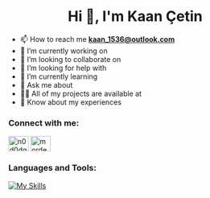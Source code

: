 <h1 align="center">Hi 👋, I'm Kaan Çetin</h1>



- 📫 How to reach me **kaan_1536@outlook.com**
- 🔭 I’m currently working on
- 👯 I’m looking to collaborate on
- 🤝 I’m looking for help with
- 🌱 I’m currently learning
- 💬 Ask me about
- 👨‍💻 All of my projects are available at
- 📄 Know about my experiences


<h3 align="left">Connect with me:</h3>
<p align="left">
<a href="https://twitter.com/n0d0dg3" target="blank"><img align="center" src="https://raw.githubusercontent.com/rahuldkjain/github-profile-readme-generator/master/src/images/icons/Social/twitter.svg" alt="n0d0dg3" height="30" width="40" /></a>
<a href="https://instagram.com/mordecai.by" target="blank"><img align="center" src="https://raw.githubusercontent.com/rahuldkjain/github-profile-readme-generator/master/src/images/icons/Social/instagram.svg" alt="mordecai.by" height="30" width="40" /></a>
</p>

<h3 align="left">Languages and Tools:</h3>

[![My Skills](https://skillicons.dev/icons?i=html,css,tailwind,javascript,typescript,react,next,git,kali,linux,postman,firebase,npm,vite)](https://skillicons.dev)


